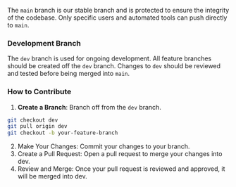 The `main` branch is our stable branch and is protected to ensure the integrity of the codebase. Only specific users and automated tools can push directly to `main`.

### Development Branch
The `dev` branch is used for ongoing development. All feature branches should be created off the `dev` branch. Changes to `dev` should be reviewed and tested before being merged into `main`.

### How to Contribute
1. **Create a Branch**: Branch off from the `dev` branch.
```bash
git checkout dev
git pull origin dev
git checkout -b your-feature-branch
```
2. Make Your Changes: Commit your changes to your branch.
3. Create a Pull Request: Open a pull request to merge your changes into dev.
4. Review and Merge: Once your pull request is reviewed and approved, it will be merged into dev.

